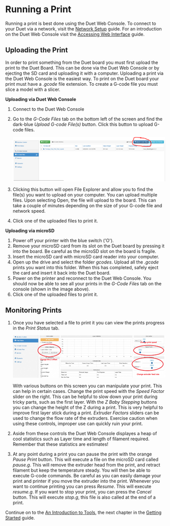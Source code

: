 # Running a Print

Running a print is best done using the Duet Web Console. To connect to your Duet via a network, visit the [Network Setup](http://promega.printm3d.com/books/user-manual/page/network-setup) guide. For an introduction on the Duet Web Console visit the [Accessing Web Interface](http://promega.printm3d.com/books/user-manual/page/accessing-web-interface) guide.

## Uploading the Print

In order to print something from the Duet board you must first upload the print to the Duet Board. This can be done via the Duet Web Console or by ejecting the SD card and uploading it with a computer. Uploading a print via the Duet Web Console is the easiest way. To print on the Duet board your print must have a _.gcode_ file extension. To create a G-code file you must slice a model with a slicer.

**Uploading via Duet Web Console**

1. Connect to the Duet Web Console
2. Go to the _G-Code Files_ tab on the bottom left of the screen and find the dark-blue _Upload G-code File\(s\)_ button. Click this button to upload G-code files.

   ![teelSvTBLglN2A2B-Uploadfile.PNG](../.gitbook/assets/teelsvtblgln2a2b-uploadfile.PNG)

3. Clicking this button will open File Explorer and allow you to find the file\(s\) you want to upload on your computer. You can upload multiple files. Upon selecting Open, the file will upload to the board. This can take a couple of minutes depending on the size of your G-code file and network speed.
4. Click one of the uploaded files to print it.

**Uploading via microSD**

1. Power off your printer with the blue switch \('O'\).
2. Remove your microSD card from its slot on the Duet board by pressing it into the board. Be careful as the microSD slot on the board is fragile.
3. Insert the microSD card with microSD card reader into your computer.
4. Open up the drive and select the folder _gcodes_. Upload all the _.gcode_ prints you want into this folder. When this has completed, safely eject the card and insert it back into the Duet board.
5. Power on the printer and reconnect to the Duet Web Console. You should now be able to see all your prints in the _G-Code Files_ tab on the console \(shown in the image above\).
6. Click one of the uploaded files to print it.

## Monitoring Prints

1. Once you have selected a file to print it you can view the prints progress in the _Print Status_ tab.

   ![JsgIIZGuUS48ntAX-PrintSettingsScreen.PNG](../.gitbook/assets/jsgiizguus48ntax-printsettingsscreen.PNG)

   With various buttons on this screen you can manipulate your print. This can help in certain cases. Change the print speed with the _Speed Factor_ slider on the right. This can be helpful to slow down your print during tricky parts, such as the first layer. With the _Z Baby Stepping_ buttons you can change the height of the Z during a print. This is very helpful to improve first layer stick during a print. _Extruder Factors_ sliders can be used to change the flow rate of the extruders. Exercise caution when using these controls, improper use can quickly ruin your print.

2. Aside from these controls the Duet Web Console displayes a heap of cool statistics such as Layer time and length of filament required. Remember that these statistics are estimates!
3. At any point during a print you can pause the print with the orange _Pause Print_ button. This will execute a file on the microSD card called _pause.g_. This will remove the extruder head from the print, and retract filament but keep the temperature steady. You will then be able to execute G-code commands. Be careful as you can easily damage your print and printer if you move the extruder into the print. Whenever you want to continue printing you can press _Resume_. This will execute _resume.g_. If you want to stop your print, you can press the _Cancel_ button. This will execute _stop.g_, this file is also called at the end of a print.

Continue on to the [An Introduction to Tools](http://promega.printm3d.com/books/user-manual/page/an-introduction-to-tools), the next chapter in the [Getting Started](http://promega.printm3d.com/books/user-manual/chapter/getting-started) guide.

